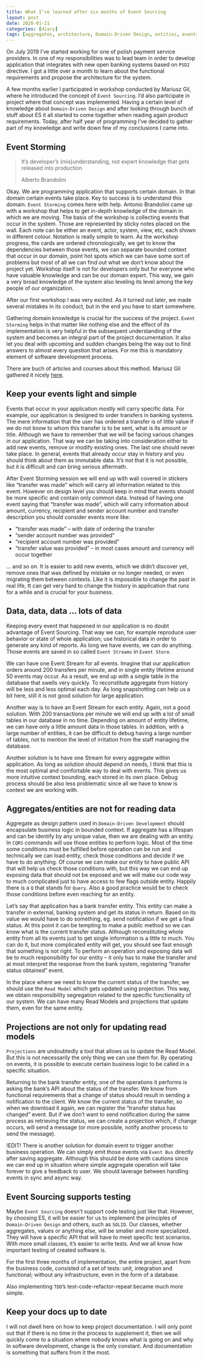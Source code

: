 ```yaml
---
title: What I’ve learned after six months of Event Sourcing
layout: post
date: 2020-01-21
categories: [diary]
tags: [aggregates, architecture, Domain-Driven Design, entities, events, EventSourcing, workshop]
---
```


On July 2019 I’ve started working for one of polish payment service providers. In one of my responsibilities was to lead team in order to develop application that integrates with new open banking systems based on `PSD2` directive. I got a little over a month to learn about the functional requirements and propose the architecture for the system.

A few months earlier I participated in workshop conducted by Mariusz Gil, where he introduced the concept of `Event Sourcing`. I’d also participate in project where that concept was implemented. Having a certain level of knowledge about `Domain-Driven Design` and after looking through bunch of stuff about ES it all started to come together when reading again product requirements. Today, after half year of programming I’ve decided to gather part of my knowledge and write down few of my conclusions I came into.

## Event Storming

> It’s developer’s (mis)understanding, not expert knowledge that gets released into production
> 
> Alberto Brandolini

Okay. We are programming application that supports certain domain. In that domain certain events take place. Key to success is to understand this domain. `Event Storming` comes here with help. Antonio Brandolini came up with a workshop that helps to get in-depth knowledge of the domain in which we are moving. The basis of the workshop is collecting events that occur in the system. Those are represented by sticky notes placed on the wall. Each note can be either an event, actor, system, view, etc, each shown in different colour. Notation is really simple to learn. As the workshop progress, the cards are ordered chronologically, we get to know the dependencies between those events, we can separate bounded context that occur in our domain, point hot spots which we can have some sort of problems but most of all we can find out what we don’t know about the project yet. Workshop itself is not for developers only but for everyone who have valuable knowledge and can be our domain expert. This way, we gain a very broad knowledge of the system also leveling its level among the key people of our organization.

After our first workshop I was very excited. As it turned out later, we made several mistakes in its conduct, but in the end you have to start somewhere.

Gathering domain knowledge is crucial for the success of the project. `Event Storming` helps in that matter like nothing else and the effect of its implementation is very helpful in the subsequent understanding of the system and becomes an integral part of the project documentation. It also let you deal with upcoming and sudden changes being the way out to find answers to almost every question that arises. For me this is mandatory element of software development process.

There are buch of articles and courses about this method. Mariusz Gil gathered it nicely [here](https://github.com/mariuszgil/awesome-eventstorming).

## Keep your events light and simple

Events that occur in your application mostly will carry specific data. For example, our application is designed to order transfers in banking systems. The mere information that the user has ordered a transfer is of little value if we do not know to whom this transfer is to be sent, what is its amount or title. Although we have to remember that we will be facing various changes in our application. That way we can be taking into consideration either to add new events, remove or modify existing ones. The last one should never take place. In general, events that already occur stay in history and you should think about them as immutable data. It’s not that it is not possible, but it is difficult and can bring serious aftermath.

After Event Storming session we will end up with wall covered in stickers like “transfer was made” which will carry all information related to this event. However on design level you should keep in mind that events should be more specific and contain only common data. Instead of having one event saying that “transfer was made”, which will carry information about amount, currency, recipient and sender account number and transfer description you should consider events more like:

- “transfer was made” – with date of ordering the transfer
- “sender account number was provided”
- “recipient account number was provided”
- “transfer value was provided” – in most cases amount and currency will occur together

… and so on. It is easier to add new events, which we didn’t discover yet, remove ones that was defined by mistake or no longer needed, or even migrating them between contexts. Like it is impossible to change the past in real life, tt can get very hard to change the history in application that runs for a while and is crucial for your business.

## Data, data, data … lots of data

Keeping every event that happened in our application is no doubt advantage of Event Sourcing. That way we can, for example reproduce user behavior or state of whole application; use historical data in order to generate any kind of reports. As long we have events, we can do anything. Those events are saved in so called `Event Streams` in `Event Store`.

We can have one Event Stream for all events. Imagine that our application orders around 200 transfers per minute, and in single entity lifetime around 50 events may occur. As a result, we end up with a single table in the database that swells very quickly. To reconstitute aggregate from history will be less and less optimal each day. As long snapshotting can help us a bit here, still it is not good solution for large application.

Another way is to have an Event Stream for each entity. Again, not a good solution. With 200 transactions per minute we will end up with a lot of small tables in our database in no time. Depending on amount of entity lifetime, we can have only a little amount data in those tables. In addition, with a large number of entities, it can be difficult to debug having a large number of tables, not to mention the level of irritation from the staff managing the database.

Another solution is to have one Stream for every aggregate within application. As long as solution should depend on needs, I think that this is the most optimal and comfortable way to deal with events. This gives us more intuitive context bounding, each stored in its own place. Debug process should be also less problematic since all we have to know is context we are working with.

## Aggregates/entities are not for reading data

Aggregate as design pattern used in `Domain-Driven Development` should encapsulate business logic in bounded context. If aggregate has a lifespan and can be identify by any unique value, then we are dealing with an entity. In `CQRS` commands will use those entities to perform logic. Most of the time some conditions must be fulfilled before operation can be run and technically we can load entity, check those conditions and decide if we have to do anything. Of course we can make our entity to have public API that will help us check those conditions with, but this way we can end up exposing data that should not be exposed and we will make our code way to much complicated just to have access to few flags outside entity. Happily there is a `Q` that stands for `Query`. Also a good practice would be to check those conditions before even reaching for an entity.

Let’s say that application has a bank transfer entity. This entity can make a transfer in external, banking system and get its status in return. Based on its value we would have to do something, eg. send notification if we get a final status. At this point it can be tempting to make a public method so we can know what is the current transfer status. Although reconstituting whole entity from all its events just to get single information is a little to much. You can do it, but more complicated entity will get, you should see fast enough that something is not right. To perform an operation and exposing data will be to much responsibility for our entity – it only has to make the transfer and at most interpret the response from the bank system, registering “transfer status obtained” event.

In the place where we need to know the current status of the transfer, we should use the `Read Model` which gets updated using projection. This way, we obtain responsibility segregation related to the specific functionality of our system. We can have many Read Models and projections that update them, even for the same entity.

## Projections are not only for updating read models

`Projections` are undoubtedly a tool that allows us to update the Read Model. But this is not necessarily the only thing we can use them for. By operating on events, it is possible to execute certain business logic to be called in a specific situation.

Returning to the bank transfer entity, one of the operations it performs is asking the bank’s API about the status of the transfer. We know from functional requirements that a change of status should result in sending a notification to the client. We know the current status of the transfer, so when we download it again, we can register the “transfer status has changed” event. But if we don’t want to send notification during the same process as retrieving the status, we can create a projection which, if change occurs, will send a message (or more possible, notify another process to send the message).

!EDIT! There is another solution for domain event to trigger another business operation. We can simply emit those events via `Event Bus` directly after saving aggregate. Although this should be done with cautions since we can end up in situation where simple aggregate operation will take forever to give a feedback to user. We should laverage between handling events in sync and async way. 

## Event Sourcing supports testing

Maybe `Event Sourcing` doesn’t support code testing just like that. However, by choosing ES, it will be easier for us to implement the principles of `Domain-Driven Design` and others, such as `SOLID`. Our classes, whether aggregates, values or anything else, will be smaller and more specialized. They will have a specific API that will have to meet specific test scenarios. With more small classes, it’s easier to write tests. And we all know how important testing of created software is.

For the first three months of implementation, the entire project, apart from the business code, consisted of a set of tests: unit, integration and functional; without any infrastructure, even in the form of a database.

Also implementing `TDD`’s test-code-refactor-repeat became much more simple.

## Keep your docs up to date

I will not dwell here on how to keep project documentation. I will only point out that if there is no time in the process to supplement it, then we will quickly come to a situation where nobody knows what is going on and why. In software development, change is the only constant. And documentation is something that suffers from it the most.

